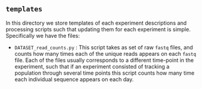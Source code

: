 ## `templates`

In this directory we store templates of each experiment descriptions
and processing scripts such that updating them for each experiment is simple.
Specifically we have the files:

- `DATASET_read_counts.py` : This script takes as set of raw `fastq` files, and
  counts how many times each of the unique reads appears on each `fastq` file.
  Each of the files usually corresponds to a different time-point in the
  experiment, such that if an experiment consisted of tracking a population
  through several time points this script counts how many time each individual
  sequence appears on each day.